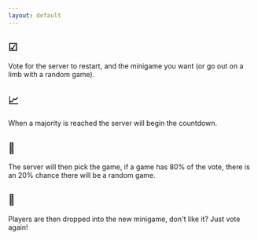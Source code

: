 ```yaml
---
layout: default
---
```


## &#x2611;
Vote for the server to restart, and the minigame you want (or go out on a limb with a random game).

## &#x1F4C8;
When a majority is reached the server will begin the countdown.

## &#x1F3B2;
The server will then pick the game, if a game has 80% of the vote, there is an 20% chance there will be a random game.

## &#x1F308;
Players are then dropped into the new minigame, don't like it? Just vote again!
